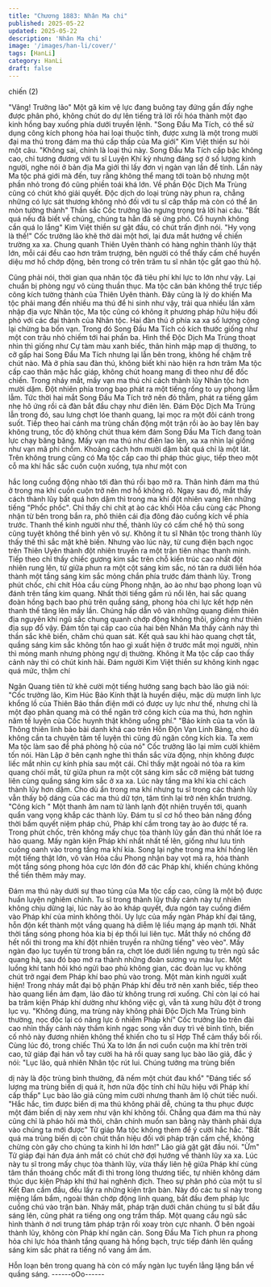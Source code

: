 ```yaml
---
title: "Chương 1883: Nhân Ma chi"
published: 2025-05-22
updated: 2025-05-22
description: 'Nhân Ma chi'
image: '/images/han-li/cover/'
tags: [HanLi]
category: HanLi
draft: false
---
```


chiến (2)

"Vâng! Trưởng lão" Một gã kim vệ lực đang buông tay đứng gần
đấy nghe được phân phó, không chút do dự lên tiếng trả lời rồi
hóa thành một đạo kinh hồng bay xuống phía dưới truyền lệnh.
"Song Đầu Ma Tích, có thể sử dụng công kích phong hỏa hai loại
thuộc tính, được xưng là một trong mười đại ma thú trong đám ma
thú cấp thấp của Ma giới" Kim Việt thiền sư hỏi một câu.
"Không sai, chính là loại thú này. Song Đầu Ma Tích cấp bậc
không cao, chỉ tương đương với tu sĩ Luyện Khí kỳ nhưng đáng sợ
ở số lượng kinh người, nghe nói ở bản địa Ma giới thì lấy đơn vị
ngàn vạn lần để tính. Lần này Ma tộc phá giới mà đến, tuy rằng
không thể mang tới toàn bộ nhưng một phần nhỏ trong đó cũng
phiền toái khá lớn. Về phần Độc Dịch Ma Trùng cũng có chút khó
giải quyết. Độc dịch do loại trùng này phun ra, chẳng những có
lực sát thương không nhỏ đối với tu sĩ cấp thấp mà còn có thể ăn
mòn tường thành" Thần sắc Cốc trưởng lão ngưng trọng trả lời
hai câu.
"Bất quá nếu đã biết về chúng, chúng ta hẳn đã sẽ ứng phó. Cổ
huynh không cần quá lo lắng" Kim Việt thiền sư gật đầu, có chút
trấn định nói.
"Hy vọng là thế!" Cốc trưởng lão khẽ thở dài một hơi, lại đưa mắt
hướng về chiến trường xa xa.
Chung quanh Thiên Uyên thành có hàng nghìn thành lũy thật lớn,
mỗi cái đều cao hơn trăm trượng, bên người có thể thấy cấm chế
huyền diệu mơ hồ chớp động, bên trong có trên trăm tu sĩ nhân
tộc gắt gao thủ hộ.

Cũng phải nói, thời gian qua nhân tộc đã tiêu phí khí lực to lớn
như vậy. Lại chuẩn bị phòng ngự vô cùng thuần thục. Ma tộc căn
bản không thể trực tiếp công kích tường thành của Thiên Uyên
thành.
Đây cũng là lý do khiến Ma tộc phải mang đến nhiều ma thú để hi
sinh như vậy, trải qua nhiều lần xâm nhập địa vực Nhân tộc, Ma
tộc cũng có không ít phương pháp hữu hiệu đối phó với các đại
thành của Nhân tộc.
Hai đàn thú ở phía xa xa số lượng cộng lại chừng ba bốn vạn.
Trong đó Song Đầu Ma Tích có kích thước giống như một con
trâu nhỏ chiếm tới hai phần ba.
Hình thể Độc Dịch Ma Trùng thoạt nhìn thì giống như Cự tàm màu
xanh biếc, thân hình mập mạp dị thường, to cỡ gấp hai Song Đầu
Ma Tích nhưng lại lẫn bên trong, không hề chậm trễ chút nào.
Mà ở phía sau đàn thú, không biết khi nào hiện ra hơn trăm Ma
tộc cấp cao thân mặc hắc giáp, không chút hoang mang đi theo
như để đốc chiến.
Trong nháy mắt, mấy vạn ma thú chỉ cách thành lũy Nhân tộc hơn
mười dặm. Đột nhiên phía trong bạo phát ra một tiếng rống to uy
phong lẫm lẫm. Tức thời hai mắt Song Đầu Ma Tích trở nên đỏ
thẫm, phát ra tiếng gầm nhẹ hô ứng rồi cả đàn bắt đầu chạy như
điên lên.
Đám Độc Dịch Ma Trùng lẫn trong đó, sau lưng chợt lóe thanh
quang, lại mọc ra một đôi cánh trong suốt.
Tiếp theo hai cánh ma trùng chấn động một trận rồi ào ào bay lên
bay không trung, tốc độ không chút thua kém đám Song Đầu Ma
Tích đang toàn lực chạy băng băng.
Mấy vạn ma thú như điên lao lên, xa xa nhìn lại giống như vạn mã
phi chồm. Khoảng cách hơn mười dặm bất quá chỉ là một lát.
Trên không trung cũng có Ma tộc cấp cao thi pháp thúc giục, tiếp
theo một cỗ ma khí hắc sắc cuồn cuộn xuống, tựa như một con

hắc long cuồng động nhào tới đàn thú rồi bạo mở ra.
Thân hình đám ma thú ở trong ma khí cuồn cuộn trở nên mơ hồ
không rõ.
Ngay sau đó, mắt thấy cách thành lũy bất quá hơn dặm thì trong
ma khí đột nhiên vang lên những tiếng "Phốc phốc". Chỉ thấy chi
chít ạt ào các khối Hỏa cầu cùng các Phong nhận từ bên trong
bắn ra, phô thiên cái địa đông đảo cuồng kích về phía trước.
Thanh thế kinh người như thế, thành lũy có cấm chế hộ thủ song
cũng tuyệt không thể bình yên vô sự.
Không ít tu sĩ Nhân tộc trong thành lũy thấy thế thì sắc mặt khẽ
biến. Nhưng vào lúc này, từ cung điện bạch ngọc trên Thiên Uyên
thành đột nhiên truyền ra một trận tiên nhạc thanh minh. Tiếp theo
chỉ thấy chiếc gương kim sắc trên chỗ kiến trúc cao nhất đột
nhiên rung lên, từ giữa phun ra một cột sáng kim sắc, nó tản ra
dưới liền hóa thành một tầng sáng kim sắc mỏng chắn phía trước
đám thành lũy.
Trong phút chốc, chi chít Hỏa cầu cùng Phong nhận, ào ào như
bạo phong loạn vũ đánh trên tầng kim quang.
Nhất thời tiếng gầm rú nổi lên, hai sắc quang đoàn hồng bạch bao
phủ trên quầng sáng, phong hỏa chi lực kết hợp nên thanh thế
tăng lên mấy lần. Chúng hấp dẫn vô vàn những quang điểm thiên
địa nguyên khí ngũ sắc chung quanh chớp động không thôi, giống
như thiên địa sụp đổ vậy.
Đám tồn tại cấp cao của hai bên Nhân Ma thấy cảnh này thì thần
sắc khẽ biến, chăm chú quan sát.
Kết quả sau khi hào quang chợt tắt, quầng sáng kim sắc không
tổn hao gì xuất hiện ở trước mắt mọi người, nhìn thì mỏng manh
nhưng phòng ngự dị thường.
Không ít Ma tộc cấp cao thấy cảnh này thì có chút kinh hãi.
Đám người Kim Việt thiền sư không kinh ngạc quá mức, thậm chí

Ngân Quang tiên tử khẽ cười một tiếng hướng sang bạch bào lão
giả nói:
"Cốc trưởng lão, Kim Húc Bảo Kính thật là huyền diệu, mặc dù
mượn linh lực khổng lồ của Thiên Bảo thần điện mới có được uy
lực như thế, nhưng chỉ là một đạo phân quang mà có thể ngăn trở
công kích của ma thú, hơn nghìn năm tế luyện của Cốc huynh
thật không uổng phí."
"Bảo kính của ta vốn là Thông thiên linh bảo bài danh khá cao
trên Hỗn Độn Vạn Linh Bảng, cho dù không cần ta chuyên tâm tế
luyện thì cũng đủ ngăn công kích kia. Ta xem Ma tộc làm sao để
phá phòng hộ của nó" Cốc trưởng lão lại mỉm cười khiêm tốn nói.
Hàn Lập ở bên cạnh nghe thì thần sắc vừa động, nhịn không
được liếc mắt nhìn cự kính phía sau một cái.
Chỉ thấy mặt ngoài nó tỏa ra kim quang chói mắt, từ giữa phun ra
một cột sáng kim sắc cỡ miệng bát tương liên cùng quầng sáng
kim sắc ở xa xa.
Lúc này tầng ma khí kia chỉ cách thành lũy hơn dặm. Cho dù ẩn
trong ma khí nhưng tu sĩ trong các thành lũy vẫn thấy bộ dáng
của các ma thú dữ tợn, tâm tình lại trở nên khẩn trương.
"Công kích "
Một thanh âm nam tử lành lạnh đột nhiên truyền tới, quanh quẩn
vang vọng khắp các thành lũy. Đám tu sĩ cơ hồ theo bản năng
đồng thời bấm quyết niệm pháp chú, Pháp khí cầm trong tay ào
ào được tế ra.
Trong phút chốc, trên không mấy chục tòa thành lũy gần đàn thú
nhất lóe ra hào quang. Mấy ngàn kiện Pháp khí nhất nhất tế lên,
giống như lưu tinh cuồng oanh vào trong tầng ma khí kia.
Song lại nghe trong ma khí hống lên một tiếng thật lớn, vô vàn
Hỏa cầu Phong nhận bay vọt mà ra, hóa thành một tầng sóng
phong hỏa cực lớn đón đỡ các Pháp khí, khiến chúng không thể
tiến thêm mảy may.

Đám ma thú này dưới sự thao túng của Ma tộc cấp cao, cũng là
một bộ được huấn luyện nghiêm chỉnh.
Tu sĩ trong thành lũy thấy cảnh này tự nhiên không chịu dừng lại,
lúc này ào ào kháp quyết, đưa ngón tay cuồng điểm vào Pháp khí
của mình không thôi.
Uy lực của mấy ngàn Pháp khí đại tăng, hỗn độn kết thành một
vầng quang hà diễm lệ liều mạng áp mạnh tới.
Nhất thời tầng sóng phong hỏa kia bị ép thối lui liên tục. Mắt thấy
nó chống đỡ hết nổi thì trong ma khí đột nhiên truyền ra những
tiếng" vèo vèo". Mấy ngàn đạo lục tuyến từ trong bắn ra, chợt lóe
dưới liền ngưng tụ trên ngũ sắc quang hà, sau đó bạo mở ra
thành những đoàn sương vụ màu lục.
Một luồng khí tanh hôi khó ngửi bao phủ không gian, các đoàn lục
vụ không chút trở ngại đem Pháp khí bao phủ vào trong.
Một màn kinh người xuất hiện!
Trong nháy mắt đại bộ phận Pháp khí đều trở nên xanh biếc, tiếp
theo hào quang liền ảm đạm, lảo đảo từ không trung rơi xuống.
Chỉ còn lại có hai ba trăm kiện Pháp khí dường như không việc
gì, vẫn tả xung hữu đột ở trong lục vụ.
"Không đúng, ma trùng này không phải Độc Dịch Ma Trùng bình
thường, nọc độc lại có năng lực ô nhiễm Pháp khí"
Cốc trưởng lão trên đài cao nhìn thấy cảnh này thầm kinh ngạc
song vẫn duy trì vẻ bình tĩnh, biến cố nhỏ này đương nhiên không
thể khiến cho tu sĩ Hợp Thể cảm thấy bối rối.
Cùng lúc đó, trong chiếc Thú Xa to lớn ẩn nơi cuồn cuộn ma khí
trên trời cao, tử giáp đại hán vỗ tay cười ha hả rồi quay sang lục
bào lão giả, đắc ý nói:
"Lục lão, quả nhiên Nhân tộc rút lui. Chúng tưởng ma trùng biến

dị này là độc trùng bình thường, đã nếm một chút đau khổ"
"Đáng tiếc số lượng ma trùng biến dị quá ít, hơn nữa độc tính chỉ
hữu hiệu với Pháp khí cấp thấp" Lục bào lão giả cũng mỉm cười
nhưng thanh âm lộ chút tiếc nuối.
"Hắc hắc, tìm được biến dị ma thú không phải dễ, chúng ta thu
phục được một đám biến dị này xem như vận khí không tồi.
Chẳng qua đám ma thú này cũng chỉ là pháo hôi mà thôi, chân
chính muốn san bằng này thành phải dựa vào chúng ta mới được"
Tử giáp Ma tộc không thèm để ý cười hắc hắc.
"Bất quá ma trùng biến dị còn chút thần hiệu đối với pháp trận
cấm chế, không chừng còn gây cho chúng ta kinh hỉ lớn hơn!" Lão
giả gật gật đầu nói.
"Ừm" Tử giáp đại hán đưa ánh mắt có chút chờ đợi hướng về
thành lũy xa xa.
Lúc này tu sĩ trong mấy chục tòa thành lũy, vừa thấy liên hệ giữa
Pháp khí cùng tâm thần thoáng chốc mất đi thì trong lòng thương
tiếc, tự nhiên không dám thúc dục kiện Pháp khí thứ hai nghênh
địch. Theo sự phân phó của một tu sĩ Kết Đan cầm đầu, đều lấy
ra những kiện trận bàn.
Này đó các tu sĩ này trong miệng lẩm bẩm, ngoài thân chớp động
linh quang, bắt đầu đem pháp lực cuồng chú vào trận bàn.
Nháy mắt, pháp trận dưới chân chúng tu sĩ bắt đầu sáng lên,
cũng phát ra tiếng ong ong trầm thấp.
Một quang cầu ngũ sắc hình thành ở nơi trung tâm pháp trận rồi
xoay tròn cực nhanh.
Ở bên ngoài thành lũy, không còn Pháp khí ngăn cản. Song Đầu
Ma Tích phun ra phong hỏa chi lực hóa thành tầng quang hà
hồng bạch, trực tiếp đánh lên quầng sáng kim sắc phát ra tiếng
nổ vang ầm ầm.

Hỗn loạn bên trong quang hà còn có mấy ngàn lục tuyến lẳng
lặng bắn về quầng sáng.
------oOo------
